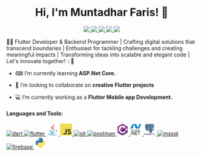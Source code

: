 <h1 align="center">Hi, I'm Muntadhar Faris! 👋</h1>

<p align="center">
  <a href="mailto:muntadharf@gamil.com"> <img src="https://img.shields.io/badge/Gmail-D14836?style=for-the-badge&logo=gmail&logoColor=white"/> </a>
  <a href="https://www.linkedin.com/in/muntadharf"> <img src="https://img.shields.io/badge/LinkedIn-0077B5?style=for-the-badge&logo=linkedin&logoColor=white"/> </a>
  <a href="https://leetcode.com/muntadhar"> <img src="https://img.shields.io/badge/-LeetCode-FFA116?style=for-the-badge&logo=LeetCode&logoColor=white"/> </a>
  <a href="https://www.codewars.com/users/muntadhar"> <img src="https://img.shields.io/badge/Codewars-B1361E?style=for-the-badge&logo=Codewars&logoColor=white"/> </a>
  <a href="https://web.telegram.org/k/muntadharf"> <img src="https://img.shields.io/badge/Telegram-2CA5E0?style=for-the-badge&logo=telegram&logoColor=white"/> </a>
</p>

<p align="left">👨‍💻 Flutter Developer & Backend Programmer | Crafting digital solutions that transcend boundaries | Enthusiast for tackling challenges and creating meaningful impacts | Transforming ideas into scalable and elegant code | Let's innovate together! 💡🚀</p>

  
- ⌨ I’m currently learning **ASP.Net Core.**

- 👥 I’m looking to collaborate on **creative Flutter projects**
  
- 💻 I’m currently working as a **Flutter Mobile app Development.**



<h4 align="left">Languages and Tools:</h4>
<p align="left">

  <a href="https://dart.dev" target="_blank" rel="noreferrer"> 
    <img src="https://www.vectorlogo.zone/logos/dartlang/dartlang-icon.svg" alt="dart" width="32" height="32"/> 
  </a>
  <a href="https://flutter.dev" target="_blank" rel="noreferrer"> 
    <img src="https://www.vectorlogo.zone/logos/flutterio/flutterio-icon.svg" alt="flutter" width="32" height="32"/> 
  </a>
  <a href="https://www.java.com" target="_blank" rel="noreferrer"> 
    <img src="https://raw.githubusercontent.com/devicons/devicon/master/icons/java/java-original.svg" alt="java" width="32" height="32"/> 
  </a>
  <a href="https://developer.mozilla.org/en-US/docs/Web/JavaScript" target="_blank" rel="noreferrer"> 
    <img src="https://raw.githubusercontent.com/devicons/devicon/master/icons/javascript/javascript-original.svg" alt="javascript" width="32" height="32"/> 
  </a>
  <a href="https://git-scm.com/" target="_blank" rel="noreferrer"> 
    <img src="https://www.vectorlogo.zone/logos/git-scm/git-scm-icon.svg" alt="git" width="32" height="32"/> 
  </a>
  <a href="https://postman.com" target="_blank" rel="noreferrer"> 
    <img src="https://www.vectorlogo.zone/logos/getpostman/getpostman-icon.svg" alt="postman" width="32" height="32"/> 
  </a> 
  <a href="https://www.w3schools.com/cs/" target="_blank" rel="noreferrer">
    <img src="https://raw.githubusercontent.com/devicons/devicon/master/icons/csharp/csharp-original.svg" alt="csharp" width="32" height="32"/>
  </a>
  <a href="https://dotnet.microsoft.com/" target="_blank" rel="noreferrer"> 
    <img src="https://raw.githubusercontent.com/devicons/devicon/master/icons/dot-net/dot-net-original-wordmark.svg" alt="dotnet" width="32" height="32"/> 
  </a>
  <a href="https://www.postgresql.org" target="_blank" rel="noreferrer"> 
    <img src="https://raw.githubusercontent.com/devicons/devicon/master/icons/postgresql/postgresql-original-wordmark.svg" alt="postgresql" width="32" height="32"/> 
  </a> 
  <a href="https://www.microsoft.com/en-us/sql-server" target="_blank" rel="noreferrer"> 
    <img src="https://www.svgrepo.com/show/303229/microsoft-sql-server-logo.svg" alt="mssql" width="32" height="32"/> 
  </a>
  <a href="https://firebase.google.com/" target="_blank" rel="noreferrer">
    <img src="https://www.vectorlogo.zone/logos/firebase/firebase-icon.svg" alt="firebase" width="32" height="32"/>
  </a>
  <a href="https://www.python.org" target="_blank" rel="noreferrer"> 
    <img src="https://raw.githubusercontent.com/devicons/devicon/master/icons/python/python-original.svg" alt="python" width="32" height="32"/> 
  </a>
  </p>
